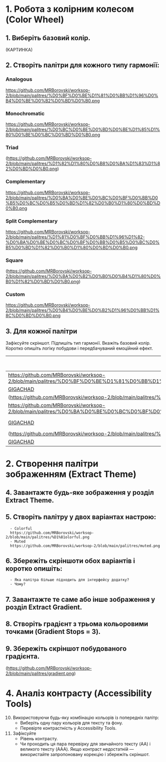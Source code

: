 # 1. Робота з колірним колесом (Color Wheel)

## 1. Виберіть базовий колір.
 (КАРТИНКА)

## 2. Створіть палітри для кожного типу гармонії:
### Analogous
 https://github.com/MRBorovski/worksop-2/blob/main/palitres/%D0%BF%D0%BE%D1%81%D0%BB%D1%96%D0%B4%D0%BE%D0%B2%D0%BD%D0%B0.png
### Monochromatic
 https://github.com/MRBorovski/worksop-2/blob/main/palitres/%D0%BC%D0%BE%D0%BD%D0%BE%D1%85%D1%80%D0%BE%D0%BC%D0%BD%D0%B0.png
### Triad
 (https://github.com/MRBorovski/worksop-2/blob/main/palitres/%D1%82%D1%80%D0%B8%D0%BA%D1%83%D1%82%D0%BD%D0%B0.png)
### Complementary
 https://github.com/MRBorovski/worksop-2/blob/main/palitres/%D0%BA%D0%BE%D0%BC%D0%BF%D0%BB%D0%B5%D0%BC%D0%B5%D0%BD%D1%82%D0%B0%D1%80%D0%BD%D0%B0.png
### Split Complementary
 https://github.com/MRBorovski/worksop-2/blob/main/palitres/%D1%81%D0%BF%D0%BB%D1%96%D1%82-%D0%BA%D0%BE%D0%BC%D0%BF%D0%BB%D0%B5%D0%BC%D0%B5%D0%BD%D1%82%D0%B0%D1%80%D0%BD%D0%B0.png
### Square
 (https://github.com/MRBorovski/worksop-2/blob/main/palitres/%D0%BA%D0%B2%D0%B0%D0%B4%D1%80%D0%B0%D1%82%D0%BD%D0%B0.png)
### Custom
 https://github.com/MRBorovski/worksop-2/blob/main/palitres/%D0%B4%D0%BE%D0%B2%D1%96%D0%BB%D1%8C%D0%BD%D0%B0.png

## 3. Для кожної палітри 
Зафіксуйте скріншот.
Підпишіть тип гармонії.
Вкажіть базовий колір.
Коротко опишіть логіку побудови і передбачуваний емоційний ефект.

|                                                                                                     ***скріншот***                                                                                         |  ***тип гармонії***  | ***Логіка побудови*** |
|------------------------------------------------------------------------------------------------------------------------------------------------------------------------------------------------------------|----------------------|-----------------------|
| https://github.com/MRBorovski/worksop-2/blob/main/palitres/%D0%BF%D0%BE%D1%81%D0%BB%D1%96%D0%B4%D0%BE%D0%B2%D0%BD%D0%B0.png                                                                                |   Analogous 	        |         1250x1147     |
| [GIGACHAD ](https://github.com/MRBorovski/worksop-2/blob/main/palitres/%D0%BC%D0%BE%D0%BD%D0%BE%D1%85%D1%80%D0%BE%D0%BC%D0%BD%D0%B0.png)                                                                   |   Monochromatic      |         1250x1147     |
| (https://github.com/MRBorovski/worksop-2/blob/main/palitres/%D1%82%D1%80%D0%B8%D0%BA%D1%83%D1%82%D0%BD%D0%B0.png)                                                                                          |   Triad 	            |         1250x1147     |
|  https://github.com/MRBorovski/worksop-2/blob/main/palitres/%D0%BA%D0%BE%D0%BC%D0%BF%D0%BB%D0%B5%D0%BC%D0%B5%D0%BD%D1%82%D0%B0%D1%80%D0%BD%D0%B0.png                                                       |   Complementary      |         1250x1147     |
| [GIGACHAD  ](https://github.com/MRBorovski/worksop-2/blob/main/palitres/%D1%81%D0%BF%D0%BB%D1%96%D1%82-%D0%BA%D0%BE%D0%BC%D0%BF%D0%BB%D0%B5%D0%BC%D0%B5%D0%BD%D1%82%D0%B0%D1%80%D0%BD%D0%B0.png)           |   Split Complementary|         1250x1147     |
  |  (https://github.com/MRBorovski/worksop-2/blob/main/palitres/%D0%BA%D0%B2%D0%B0%D0%B4%D1%80%D0%B0%D1%82%D0%BD%D0%B0.png)                                                                                 |   Square	            |         1250x1147     |
| [GIGACHAD ](https://github.com/MRBorovski/worksop-2/blob/main/palitres/%D0%B4%D0%BE%D0%B2%D1%96%D0%BB%D1%8C%D0%BD%D0%B0.png)                                                                               |   Custom             |         1250x1147     |


# 2. Створення палітри зображенням (Extract Theme)

## 4. Завантажте будь-яке зображення у розділ Extract Theme.
## 5. Створіть палітру у двох варіантах настрою:
      - Colorful
      https://github.com/MRBorovski/worksop-2/blob/main/palitres/%D1%81olorful.png
      - Muted
      https://github.com/MRBorovski/worksop-2/blob/main/palitres/muted.png

## 6. Збережіть скріншоти обох варіантів і коротко опишіть:
      - Яка палітра більше підходить для інтерфейсу додатку?
      - Чому?

## 7. Завантажте те саме або інше зображення у розділ Extract Gradient.
## 8. Створіть градієнт з трьома кольоровими точками (Gradient Stops = 3).
## 9. Збережіть скріншот побудованого градієнта.
(https://github.com/MRBorovski/worksop-2/blob/main/palitres/gradient.png)

# 4. Аналіз контрасту (Accessibility Tools)
10. Використовуючи будь-яку комбінацію кольорів із попередніх палітр:
	- Виберіть одну пару кольорів для тексту та фону.
	- Перевірте контрастність у Accessibility Tools.
11. Зафіксуйте
	- Рівень контрасту.
	- Чи проходить ця пара перевірку для звичайного тексту (AA) і великого тексту (AAA). Якщо контраст недостатній — використайте запропоновану корекцію і збережіть скріншот.

